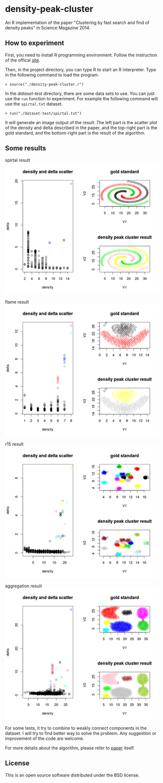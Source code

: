 # density-peak-cluster

An R implementation of the paper "Clustering by fast search and 
find of density peaks" in Science Magazine 2014.

## How to experiment

First, you need to install R programming environment. Follow the
instruction of the offical [site](cran).

Then, in the project directory, you can type R to start an R 
interpreter. Type in the following command to load the program.
```
> source("./density-peak-cluster.r")
```

In the *dataset-test* directory, there are some data sets to 
use. You can just use the `run` function to experiment. For
example the following command will use the `spirtal.txt`
dataset.
```
> run("./dataset-test/spirtal.txt")
```

It will generate an image output of the result. The left part
is the scatter plot of the density and delta described in the
paper, and the top-right part is the gold standard, and the 
bottom-right part is the result of the algorithm.

## Some results

spirtal result
![spirtal](./pic/spirtal.png)

flame result
![flame](./pic/flame.png)

r15 result
![r15](./pic/r15.png)

aggregation result
![aggregation](./pic/aggregation.png)

For some tests, it try to combine to weakly connect components
in the dataset. I will try to find better way to solve the
problem. Any suggestion or improvement of the code are welcome.

For more details about the algorithm, please refer to [paper](paper)
itself.

## License

This is an open source software distributed under the BSD license.


[cran]: http://cran.r-project.org/
[paper]: http://www.sciencemag.org/content/344/6191/1492.abstract
